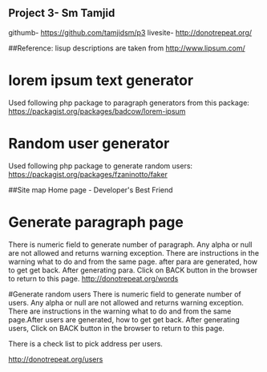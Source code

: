 ## Project 3- Sm Tamjid
githumb- https://github.com/tamjidsm/p3
livesite- http://donotrepeat.org/


##Reference:
lisup descriptions are taken from http://www.lipsum.com/
# lorem ipsum text generator
Used following php package to paragraph generators from this package: https://packagist.org/packages/badcow/lorem-ipsum
# Random user generator
Used following php package to generate random users: https://packagist.org/packages/fzaninotto/faker


##Site map
Home page - Developer's Best Friend
# Generate paragraph page
There is numeric field to generate number of paragraph. Any alpha or null are not allowed and returns warning exception.
There are instructions in the warning what to do and from the same page. after para are generated, how to get get back.
After generating para. Click on BACK button in the browser to return to this page.
http://donotrepeat.org/words

#Generate random users
There is numeric field to generate number of users. Any alpha or null are not allowed and returns warning exception.
There are instructions in the warning what to do and from the same page.After users are generated, how to get get back.
After generating users, Click on BACK button in the browser to return to this page.

There is a check list to pick address per users.

http://donotrepeat.org/users